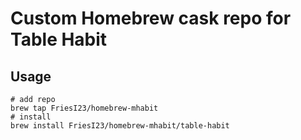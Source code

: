 # Custom Homebrew cask repo for Table Habit

## Usage

```shell
# add repo
brew tap FriesI23/homebrew-mhabit
# install
brew install FriesI23/homebrew-mhabit/table-habit
```
